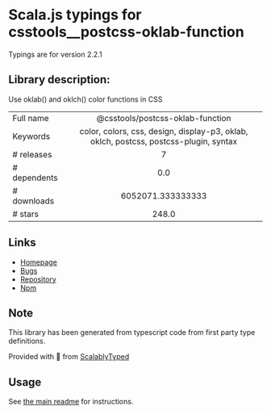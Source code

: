 
# Scala.js typings for csstools__postcss-oklab-function

Typings are for version 2.2.1

## Library description:
Use oklab() and oklch() color functions in CSS

|                    |                 |
| ------------------ | :-------------: |
| Full name          | @csstools/postcss-oklab-function |
| Keywords           | color, colors, css, design, display-p3, oklab, oklch, postcss, postcss-plugin, syntax |
| # releases         | 7 |
| # dependents       | 0.0 |
| # downloads        | 6052071.333333333 |
| # stars            | 248.0 |

## Links
- [Homepage](https://github.com/csstools/postcss-plugins/tree/main/plugins/postcss-oklab-function#readme)
- [Bugs](https://github.com/csstools/postcss-plugins/issues)
- [Repository](https://github.com/csstools/postcss-plugins)
- [Npm](https://www.npmjs.com/package/%40csstools%2Fpostcss-oklab-function)
    


## Note
This library has been generated from typescript code from first party type definitions.

Provided with :purple_heart: from [ScalablyTyped](https://github.com/oyvindberg/ScalablyTyped)

## Usage
See [the main readme](../../readme.md) for instructions.


